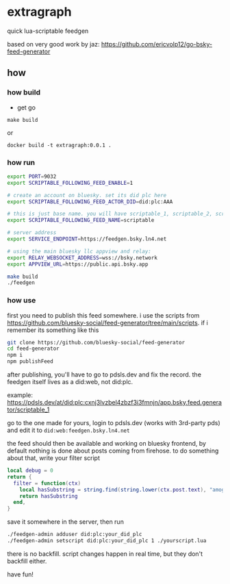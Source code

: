# extragraph

quick lua-scriptable feedgen

based on very good work by jaz: https://github.com/ericvolp12/go-bsky-feed-generator

## how

### how build

- get go

```
make build
```

or

```
docker build -t extragraph:0.0.1 .
```

### how run

```sh
export PORT=9032
export SCRIPTABLE_FOLLOWING_FEED_ENABLE=1

# create an account on bluesky. set its did plc here
export SCRIPTABLE_FOLLOWING_FEED_ACTOR_DID=did:plc:AAA

# this is just base name. you will have scriptable_1, scriptable_2, scriptable_3, etc...
export SCRIPTABLE_FOLLOWING_FEED_NAME=scriptable

# server address
export SERVICE_ENDPOINT=https://feedgen.bsky.ln4.net

# using the main bluesky llc appview and relay:
export RELAY_WEBSOCKET_ADDRESS=wss://bsky.network
export APPVIEW_URL=https://public.api.bsky.app

make build
./feedgen
```

### how use

first you need to publish this feed somewhere. i use the scripts from
https://github.com/bluesky-social/feed-generator/tree/main/scripts. if i remember its something like this
```sh
git clone https://github.com/bluesky-social/feed-generator
cd feed-generator
npm i
npm publishFeed
```

after publishing, you'll have to go to pdsls.dev and fix the record. the feedgen itself lives as a did:web, not did:plc.

example: https://pdsls.dev/at/did:plc:cxnj3lvzbel4zbzf3i3fmnjn/app.bsky.feed.generator/scriptable_1

go to the one made for yours, login to pdsls.dev (works with 3rd-party pds) and edit it to `did:web:feedgen.bsky.ln4.net`

the feed should then be available and working on bluesky frontend, by default nothing is done about posts coming from firehose.
to do something about that, write your filter script

```lua
local debug = 0
return {
  filter = function(ctx)
    local hasSubstring = string.find(string.lower(ctx.post.text), "amogus") ~= nil
    return hasSubstring
  end,
}
```

save it somewhere in the server, then run

```sh
./feedgen-admin adduser did:plc:your_did_plc
./feedgen-admin setscript did:plc:your_did_plc 1 ./yourscript.lua
```

there is no backfill. script changes happen in real time, but they don't backfill either.

have fun!
